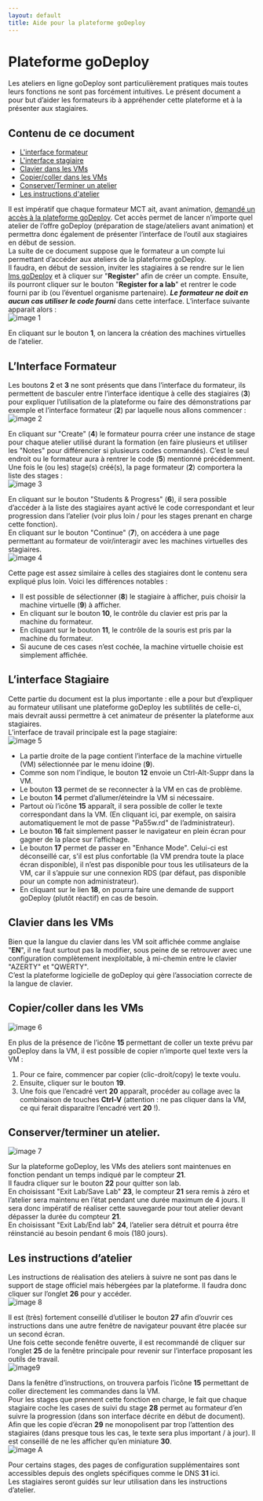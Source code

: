 ```yaml
---
layout: default
title: Aide pour la plateforme goDeploy
---
```

# Plateforme goDeploy
Les ateliers en ligne goDeploy sont particulièrement pratiques mais toutes leurs fonctions ne sont pas forcément intuitives. Le présent document a pour but d’aider les formateurs ib à appréhender cette plateforme et à la présenter aux stagiaires.  
## Contenu de ce document
- [L'interface formateur](https:#linterface-formateur)
- [L'interface stagiaire](https:#linterface-stagiaire)
- [Clavier dans les VMs](https:#clavier-dans-les-vms)
- [Copier/coller dans les VMs](https:#copiercoller-dans-les-vms)
- [Conserver/Terminer un atelier](https:#conserverterminer-un-atelier)
- [Les instructions d'atelier](https:#les-instructions-datelier)  

Il est impératif que chaque formateur MCT ait, avant animation, [demandé un accès à la plateforme goDeploy](https://aka.gd/MCTRequest). Cet accès permet de lancer n’importe quel atelier de l’offre goDeploy (préparation de stage/ateliers avant animation) et permettra donc également de présenter l’interface de l’outil aux stagiaires en début de session.  
La suite de ce document suppose que le formateur a un compte lui permettant d’accéder aux ateliers de la plateforme goDeploy.  
Il faudra, en début de session, inviter les stagiaires à se rendre sur le lien [lms goDeploy](https://lms.godeploy.it/) et à cliquer sur "**Register**" afin de créer un compte. Ensuite, ils pourront cliquer sur le bouton "**Register for a lab**" et rentrer le code fourni par ib (ou l’éventuel organisme partenaire). ***Le formateur ne doit en aucun cas utiliser le code fourni*** dans cette interface. L’interface suivante apparait alors :  
![image 1](godeploy1.png)  

En cliquant sur le bouton **1**, on lancera la création des machines virtuelles de l’atelier.  
## L’Interface Formateur
Les boutons **2** et **3** ne sont présents que dans l’interface du formateur, ils permettent de basculer entre l’interface identique à celle des stagiaires (**3**) pour expliquer l’utilisation de la plateforme ou faire des démonstrations par exemple et l’interface formateur (**2**) par laquelle nous allons commencer :  
![image 2](godeploy2.png)  

En cliquant sur "Create" (**4**) le formateur pourra créer une instance de stage pour chaque atelier utilisé durant la formation (en faire plusieurs et utiliser les "Notes" pour différencier si plusieurs codes commandés). C’est le seul endroit ou le formateur aura à rentrer le code (**5**) mentionné précédemment.  
Une fois le (ou les) stage(s) créé(s), la page formateur (**2**) comportera la liste des stages :  
![image 3](godeploy3.png)  

En cliquant sur le bouton "Students & Progress" (**6**), il sera possible d’accéder à la liste des stagiaires ayant activé le code correspondant et leur progression dans l’atelier (voir plus loin / pour les stages prenant en charge cette fonction).  
En cliquant sur le bouton "Continue" (**7**), on accédera à une page permettant au formateur de voir/interagir avec les machines virtuelles des stagiaires.  
![image 4](godeploy4.png)  

Cette page est assez similaire à celles des stagiaires dont le contenu sera expliqué plus loin. Voici les différences notables :  
- Il est possible de sélectionner (**8**) le stagiaire à afficher, puis choisir la machine virtuelle (**9**) à afficher.
- En cliquant sur le bouton **10**, le contrôle du clavier est pris par la machine du formateur.
- En cliquant sur le bouton **11**, le contrôle de la souris est pris par la machine du formateur.
- Si aucune de ces cases n’est cochée, la machine virtuelle choisie est simplement affichée. 
## L’interface Stagiaire
Cette partie du document est la plus importante : elle a pour but d’expliquer au formateur utilisant une plateforme goDeploy les subtilités de celle-ci, mais devrait aussi permettre à cet animateur de présenter la plateforme aux stagiaires.  
L’interface de travail principale est la page stagiaire:  
![image 5](godeploy5.png)  

- La partie droite de la page contient l’interface de la machine virtuelle (VM) sélectionnée par le menu idoine (**9**).
- Comme son nom l’indique, le bouton **12** envoie un Ctrl-Alt-Suppr dans la VM.
- Le bouton **13** permet de se reconnecter à la VM en cas de problème.
- Le bouton **14** permet d’allumer/éteindre la VM si nécessaire.
- Partout où l’icône **15** apparaît, il sera possible de coller le texte correspondant dans la VM. (En cliquant ici, par exemple, on saisira automatiquement le mot de passe "Pa55w.rd" de l’administrateur).
- Le bouton **16** fait simplement passer le navigateur en plein écran pour gagner de la place sur l’affichage.
- Le bouton **17** permet de passer en "Enhance Mode". Celui-ci est déconseillé car, s'il est plus confortable (la VM prendra toute la place écran disponible), il n’est pas disponible pour tous les utilisateurs de la VM, car il s’appuie sur une connexion RDS (par défaut, pas disponible pour un compte non administrateur).
- En cliquant sur le lien **18**, on pourra faire une demande de support goDeploy (plutôt réactif) en cas de besoin.
## Clavier dans les VMs
Bien que la langue du clavier dans les VM soit affichée comme anglaise "**EN**", il ne faut surtout pas la modifier, sous peine de se retrouver avec une configuration complètement inexploitable, à mi-chemin entre le clavier "AZERTY" et "QWERTY".  
C’est la plateforme logicielle de goDeploy qui gère l’association correcte de la langue de clavier.
## Copier/coller dans les VMs
![image 6](godeploy6.png)  

En plus de la présence de l’icône **15** permettant de coller un texte prévu par goDeploy dans la VM, il est possible de copier n’importe quel texte vers la VM :
1. Pour ce faire, commencer par copier (clic-droit/copy) le texte voulu.
1. Ensuite, cliquer sur le bouton **19**. 
1. Une fois que l’encadré vert **20** apparaît, procéder au collage avec la combinaison de touches **Ctrl-V** (attention : ne pas cliquer dans la VM, ce qui ferait disparaitre l’encadré vert **20** !).
## Conserver/terminer un atelier.
![image 7](godeploy7.png)  

Sur la plateforme goDeploy, les VMs des ateliers sont maintenues en fonction pendant un temps indiqué par le compteur **21**.  
Il faudra cliquer sur le bouton **22** pour quitter son lab.  
En choisissant "Exit Lab/Save Lab" **23**, le compteur **21** sera remis à zéro et l’atelier sera maintenu en l’état pendant une durée maximum de 4 jours. Il sera donc impératif de réaliser cette sauvegarde pour tout atelier devant dépasser la durée du compteur **21**.  
En choisissant "Exit Lab/End lab" **24**, l’atelier sera détruit et pourra être réinstancié au besoin pendant 6 mois (180 jours). 
## Les instructions d’atelier
Les instructions de réalisation des ateliers à suivre ne sont pas dans le support de stage officiel mais hébergées par la plateforme. Il faudra donc cliquer sur l’onglet **26** pour y accéder.  
![image 8](godeploy8.png)  

Il est (très) fortement conseillé d’utiliser le bouton **27** afin d’ouvrir ces instructions dans une autre fenêtre de navigateur pouvant être placée sur un second écran.  
Une fois cette seconde fenêtre ouverte, il est recommandé de cliquer sur l’onglet **25** de la fenêtre principale pour revenir sur l’interface proposant les outils de travail.  
![image9 ](godeploy9.png)  

Dans la fenêtre d’instructions, on trouvera parfois l’icône **15** permettant de coller directement les commandes dans la VM.  
Pour les stages que prennent cette fonction en charge, le fait que chaque stagiaire coche les cases de suivi du stage **28** permet au formateur d’en suivre la progression (dans son interface décrite en début de document).  
Afin que les copie d’écran **29** ne monopolisent par trop l’attention des stagiaires (dans presque tous les cas, le texte sera plus important / à jour). Il est conseillé de ne les afficher qu’en miniature **30**.  
![image A](godeployA.png)  

Pour certains stages, des pages de configuration supplémentaires sont accessibles depuis des onglets spécifiques comme le DNS **31** ici.  
Les stagiaires seront guidés sur leur utilisation dans les instructions d’atelier.